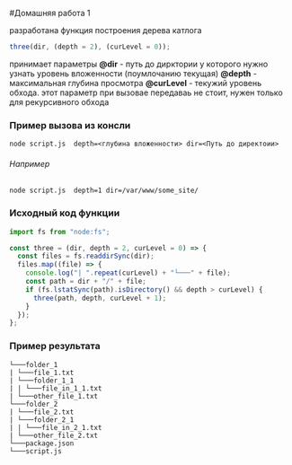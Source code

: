 #Домашняя работа 1

разработана функция построения дерева катлога

```javascript
three(dir, (depth = 2), (curLevel = 0));
```

принимает параметры
**@dir** - путь до дирктории у которого нужно узнать уровень вложенности (поумлочанию текущая)
**@depth** - максимальная глубина просмотра
**@curLevel** - текужий уровень обхода. этот параметр при вызовае передаваь не стоит, нужен только для рекурсивного обхода

### Пример вызова из консли

```node
node script.js  depth=<глубина вложенности> dir=<Путь до директоии>
```

###### Например

```node
node script.js  depth=1 dir=/var/www/some_site/
```

### Исходный код функции

```javascript
import fs from "node:fs";

const three = (dir, depth = 2, curLevel = 0) => {
  const files = fs.readdirSync(dir);
  files.map((file) => {
    console.log("| ".repeat(curLevel) + "└───" + file);
    const path = dir + "/" + file;
    if (fs.lstatSync(path).isDirectory() && depth > curLevel) {
      three(path, depth, curLevel + 1);
    }
  });
};
```

### Пример результата

```
└───folder_1
| └───file_1.txt
| └───folder_1_1
| | └───file_in_1_1.txt
| └───other_file_1.txt
└───folder_2
| └───file_2.txt
| └───folder_2_1
| | └───file_in_2_1.txt
| └───other_file_2.txt
└───package.json
└───script.js
```
